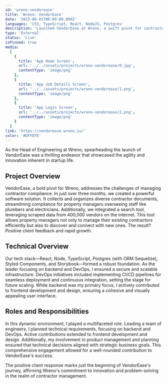 ```yaml
---
id: 'wreno-vendorease'
title: 'Wreno: VendorEase'
date: '2023-06-01T00:00:00.000Z'
languages: 'CSS, TypeScript, React, NodeJS, Postgres'
description: 'Launched VendorEase at Wreno, a swift pivot for contractor compliance and sourcing. I oversaw all technical aspects as the head of engineering. We are seeing rapid growth and positive client feedback.'
type: 'External'
status: 'Live'
isPinned: true
media:
  [
    {
      title: 'App Home Screen',
      url: '../../assets/projects/wreno-vendorease/0.jpg',
      contentType: 'image/png'
    },
    {
      title: 'App Job Details Screen',
      url: '../../assets/projects/wreno-vendorease/1.png',
      contentType: 'image/png'
    },
    {
      title: 'App Login Screen',
      url: '../../assets/projects/wreno-vendorease/2.png',
      contentType: 'image/png'
    }
  ]
link: 'https://vendorease.wreno.io/'
color: '#DFFD7E'
---
```


As the Head of Engineering at Wreno, spearheading the launch of VendorEase was a thrilling endeavor that showcased the agility and innovation inherent in startup life.

## Project Overview

VendorEase, a bold pivot for Wreno, addresses the challenges of managing contractor compliance. In just over three months, we created a powerful software solution. It collects and organizes diverse contractor documents, streamlining compliance for property managers overseeing staff like plumbers and electricians. Additionally, we integrated a search tool, leveraging scraped data from 400,000 vendors on the internet. This tool allows property managers not only to manage their existing contractors efficiently but also to discover and connect with new ones. The result? Positive client feedback and rapid growth.

## Technical Overview

Our tech stack—React, Node, TypeScript, Postgres (with ORM Sequelize), Styled Components, and Storybook—formed a robust foundation. As the leader focusing on backend and DevOps, I ensured a secure and scalable infrastructure. DevOps initiatives included implementing CI/CD pipelines for seamless deployment and continuous integration, setting the stage for future scaling. While backend was my primary focus, I actively contributed to frontend development and design, ensuring a cohesive and visually appealing user interface.

## Roles and Responsibilities

In this dynamic environment, I played a multifaceted role. Leading a team of engineers, I planned technical requirements, focusing on backend and DevOps. Active contributions extended to frontend development and design. Additionally, my involvement in product management and planning ensured that technical decisions aligned with strategic business goals. This comprehensive engagement allowed for a well-rounded contribution to VendorEase's success.

The positive client response marks just the beginning of VendorEase's journey, affirming Wreno's commitment to innovation and problem-solving in the realm of contractor management.
